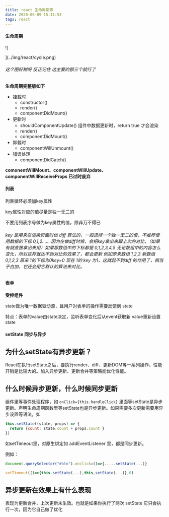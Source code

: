 ```yaml
---
title: react 生命周期等
date: 2020-06-09 15:11:53
tags: react
---
```


#### 生命周期

![

](../img/react/cycle.png)

###### 这个图好糊呀  反正记住 这主要的额三个就行了

**生命周期完整版如下**

- 挂载时
  - constructor()
  - render() 
  -  componentDidMount()
- 更新时
  - shouldComponentUpdate()  组件中数据更新时，return true 才会渲染
  - render()
  - componentDidMount()
- 卸载时
  - componentWillUnmount()
- 错误处理
  - componentDidCatch()

**comonentWillMount、componentWillUpdate、componentWillReceiveProps 已过时废弃**

#### 列表

列表循环必须加key属性 

 key属性对应的值尽量是独⼀⽆⼆的 

不要⽤列表序号做为key属性的值，除⾮万不得已

###### key 是用来在渲染页面时做 diff 算法的，一般选择一个独一无二的值，不推荐使用数据的下标 0,1,2...... 因为在做diff时候，会把key拿出来跟上次的对比，（如果有就直接拿出来用）如果那数组中的下标都是 0,1,2,3,4,5 无论数组中的内容怎么变化，所以这样就达不到对比的效果了，都会更新 例如原来数组 1,2,3 新数组 0,1,2,3 原来 1的下标为0key=0 现在 1的 key 为1，这就起不到diff 的作用了，相当于白加，它还会用它默认的算法来对比。

#### 表单

**受控组件**

state做为唯⼀数据驱动源，且⽤户对表单的操作需要反馈到 state

特点：表单的value由state决定，监听表单变化后从event获取新 value重新设置state

#### setState 同步与异步

## 为什么setState有异步更新？

React在执行setState之后，要执行render、diff、更新DOM等一系列操作，性能开销是比较大的。加入异步更新、更新合并等策略能优化性能。

## 什么时候异步更新，什么时候同步更新

组件里等事件处理程序，如 `onClick={this.handleClick}` 里面等setState是异步更新。声明生命周期函数里等setState也是异步更新。如果需要多次更新需要用异步设置等语法，如

```javascript
this.setState((state, props) => {
  return {count: state.count + props.count }
})
```

如setTimeout里，对原生绑定如 addEventListener 里，都是同步更新。

例如：

```javascript
document.querySelector("#btn").onclick=()=>{.....setState(...)}
                                                          
setTimeout(()=>{this.setState(...),this,setState(...)},0)                                                          
```



## 异步更新在效果上有什么表现

表现为更新合并，上次更新未生效。也就是如果你执行了两次 setState 它只会执行一次，因为它自己做了优化